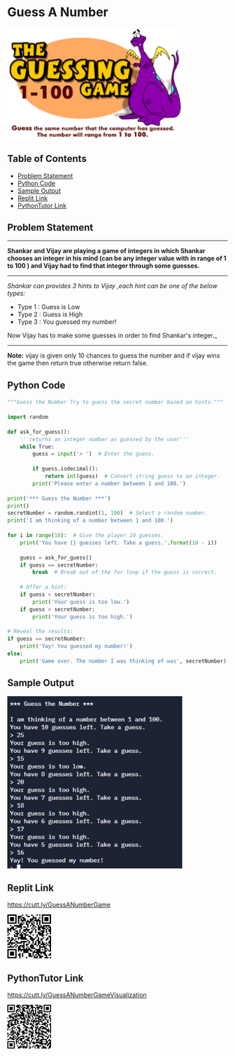 # Guess A Number 
<img src="./img/GuessGame.png" style="width:400px;" class="center"/>


## Table of Contents

- [Problem Statement](#problem-statement)
- [Python Code](#python-code)
- [Sample Output](#Sample-Output)
- [Replit Link](#replit-link)
- [PythonTutor Link](#pythontutor-link)

## Problem Statement

___
**Shankar and Vijay are playing a game of integers in which Shankar chooses an integer in his mind (can be any integer value with in range of 1 to 100 ) and Vijay had to find that integer through some guesses.**
___

_Shankar can provides 3 hints to Vijay ,each hint can be one of the below types:_
* Type 1 : Guess is Low
* Type 2 : Guess is High
* Type 3 : You guessed my number!

Now Vijay has to make some guesses in order to find Shankar's integer._
___

**Note:**  vijay is given only 10 chances to guess the number and if vijay wins the game then return true otherwise return false.


## Python Code
```python
"""Guess the Number Try to guess the secret number based on hints."""

import random

def ask_for_guess():
    '''returns an integer number as guessed by the user'''
    while True:
        guess = input('> ')  # Enter the guess.

        if guess.isdecimal():
            return int(guess)  # Convert string guess to an integer.
        print('Please enter a number between 1 and 100.')

print('*** Guess the Number ***')
print()
secretNumber = random.randint(1, 100)  # Select a random number.
print('I am thinking of a number between 1 and 100.')

for i in range(10):  # Give the player 10 guesses.
    print('You have {} guesses left. Take a guess.'.format(10 - i))

    guess = ask_for_guess()
    if guess == secretNumber:
        break  # Break out of the for loop if the guess is correct.

    # Offer a hint:
    if guess < secretNumber:
        print('Your guess is too low.')
    if guess > secretNumber:
        print('Your guess is too high.')

# Reveal the results:
if guess == secretNumber:
    print('Yay! You guessed my number!')
else:
    print('Game over. The number I was thinking of was', secretNumber)
```

## Sample Output
<img src="./img/OPGuessANumber.JPG" style="width:400px;"/>


## Replit Link
https://cutt.ly/GuessANumberGame

<img src="./img/GuessGameRepl.png" style="width:100px;"/>


## PythonTutor Link

https://cutt.ly/GuessANumberGameVisualization

<img src="./img/GuessGameVisual.png" style="width:100px;"/>

